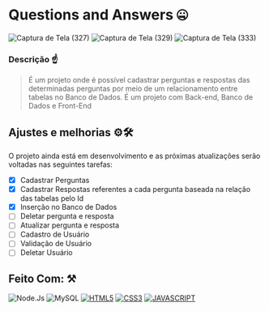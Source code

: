 
# Questions and Answers 🤐

![Captura de Tela (327)](https://user-images.githubusercontent.com/77081114/161136839-ef6a9fd1-11c4-441b-8c36-30b4a89545ee.png)
![Captura de Tela (329)](https://user-images.githubusercontent.com/77081114/161136847-64ed97c0-a2b2-4128-910c-bfb57e0f54ed.png)
![Captura de Tela (333)](https://user-images.githubusercontent.com/77081114/161136852-22ba5a64-d089-4877-87a2-0998dd45b867.png)

### Descrição ☝
> É um projeto onde é possível cadastrar perguntas e respostas das determinadas perguntas por meio de um relacionamento entre tabelas no Banco de Dados. É um projeto com Back-end, Banco de Dados e Front-End

## Ajustes e melhorias ⚙🛠

O projeto ainda está em desenvolvimento e as próximas atualizações serão voltadas nas seguintes tarefas:

- [x] Cadastrar Perguntas
- [x] Cadastrar Respostas referentes a cada pergunta baseada na relação das tabelas pelo Id  
- [x] Inserção no Banco de Dados
- [ ] Deletar pergunta e resposta
- [ ] Atualizar pergunta e resposta
- [ ] Cadastro de Usuário
- [ ] Validação de Usuário
- [ ] Deletar Usuário

## Feito Com: ⚒
![Node.Js](https://img.shields.io/badge/Node.js-52b788?style=for-the-badge&logo=node.js&logoColor=white)
![MySQL](https://img.shields.io/badge/MySQL-00000F?style=for-the-badge&logo=mysql&logoColor=white)
[![HTML5](https://img.shields.io/badge/HTML5-E34F26?style=for-the-badge&logo=html5&logoColor=white)](https://developer.mozilla.org/pt-BR/docs/Web/HTML)
[![CSS3](https://img.shields.io/badge/CSS3-1572B6?style=for-the-badge&logo=css3&logoColor=white)](https://developer.mozilla.org/pt-BR/docs/Web/CSS)
[![JAVASCRIPT](https://img.shields.io/badge/JavaScript-F7DF1E?style=for-the-badge&logo=javascript&logoColor=black)](https://developer.mozilla.org/pt-BR/docs/Web/JavaScript)


